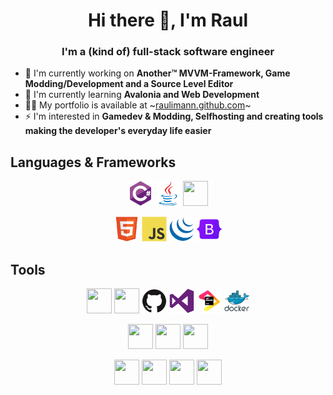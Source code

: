 <h1 align="center">Hi there 👋, I'm Raul</h1>
<h3 align="center">I'm a (kind of) full-stack software engineer</h3>

- 🔭 I'm currently working on **Another™ MVVM-Framework, Game Modding/Development and a Source Level Editor**
- 🌱 I'm currently learning **Avalonia and Web Development**
- 👨‍💻 My portfolio is available at ~[raulimann.github.com](raulimann.github.com)~
- ⚡ I'm interested in **Gamedev & Modding, Selfhosting and creating tools making the developer's everyday life easier**

<h2>Languages & Frameworks</h2>
<p align="center">
  <code><img src="https://raw.githubusercontent.com/devicons/devicon/master/icons/csharp/csharp-original.svg" width="40" height="40"/></code>
  <code><img src="https://raw.githubusercontent.com/devicons/devicon/master/icons/java/java-original.svg" width="40" height="40"/></code>
  <code><img src="https://www.vectorlogo.zone/logos/avaloniauinet/avaloniauinet-icon.svg" width="40" height="40"/></code>
</p>

<p align="center"> 
  <code><img src="https://raw.githubusercontent.com/devicons/devicon/master/icons/html5/html5-original.svg" width="40" height="40"/></code>
  <code><img src="https://raw.githubusercontent.com/devicons/devicon/master/icons/javascript/javascript-original.svg" width="40" height="40"/></code>
  <code><img src="https://raw.githubusercontent.com/devicons/devicon/master/icons/jquery/jquery-original.svg" width="40" height="40"/></code>
  <code><img src="https://raw.githubusercontent.com/devicons/devicon/master/icons/bootstrap/bootstrap-original.svg" width="40" height="40"/></code>
</p>

<h2>Tools</h2>

<p align="center"> 
  <code><img src="https://www.vectorlogo.zone/logos/microsoft_azure/microsoft_azure-icon.svg" width="40" height="40"/></code>
  <code><img src="https://www.vectorlogo.zone/logos/git-scm/git-scm-icon.svg" width="40" height="40"/></code>
  <code><img src="https://raw.githubusercontent.com/devicons/devicon/master/icons/github/github-original.svg" width="40" height="40"/></code>
  <code><img src="https://raw.githubusercontent.com/devicons/devicon/master/icons/visualstudio/visualstudio-plain.svg" width="40" height="40"/></code>
  <code><img src="https://raw.githubusercontent.com/devicons/devicon/master/icons/jetbrains/jetbrains-original.svg" width="40" height="40"/></code>
  <code><img src="https://raw.githubusercontent.com/devicons/devicon/master/icons/docker/docker-original-wordmark.svg" width="40" height="40"/></code>
</p>

<p align="center"> 
  <code><img src="https://fund.blender.org/media/badges/badge_devfund_bronze.png" width="40" height="40"/></code>
  <code><img src="https://www.vectorlogo.zone/logos/unity3d/unity3d-icon.svg" width="40" height="40"/></code>
  <code><img src="https://upload.wikimedia.org/wikipedia/commons/thumb/0/05/GIMP_Icon.svg/2000px-GIMP_Icon.svg.png" width="40" height="40"/></code>
</p>

<p align="center">
  <code><img src="https://www.vectorlogo.zone/logos/grafana/grafana-icon.svg" width="40" height="40"/></code>
  <code><img src="https://www.vectorlogo.zone/logos/mariadb/mariadb-icon.svg" width="40" height="40"/></code>
  <code><img src="https://www.svgrepo.com/show/303229/microsoft-sql-server-logo.svg" width="40" height="40"/></code>
  <code><img src="https://www.vectorlogo.zone/logos/sqlite/sqlite-icon.svg" width="40" height="40"/></code>
</p>
